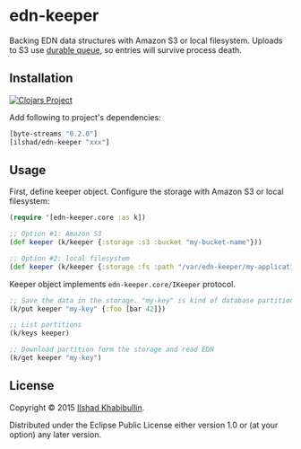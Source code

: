 # edn-keeper

Backing EDN data structures with Amazon S3 or local
filesystem. Uploads to S3 use [durable queue](https://github.com/factual/durable-queue),
so entries will survive process death.

## Installation

[![Clojars Project](http://clojars.org/ilshad/edn-keeper/latest-version.svg)](http://clojars.org/ilshad/edn-keeper)

Add following to project's dependencies:

```clojure
[byte-streams "0.2.0"]
[ilshad/edn-keeper "xxx"]
```

## Usage

First, define keeper object. Configure the storage with Amazon S3 or
local filesystem:

```clojure
(require '[edn-keeper.core :as k])

;; Option #1: Amazon S3
(def keeper (k/keeper {:storage :s3 :bucket "my-bucket-name"}))

;; Option #2: local filesystem
(def keeper (k/keeper {:storage :fs :path "/var/edn-keeper/my-application"}))
```

Keeper object implements `edn-keeper.core/IKeeper` protocol.

```clojure
;; Save the data in the storage. "my-key" is kind of database partition.
(k/put keeper "my-key" {:foo [bar 42]})

;; List partitions
(k/keys keeper)

;; Download partition form the storage and read EDN
(k/get keeper "my-key")
```

## License

Copyright © 2015 [Ilshad Khabibullin](http://ilshad.com).

Distributed under the Eclipse Public License either version 1.0 or (at
your option) any later version.

